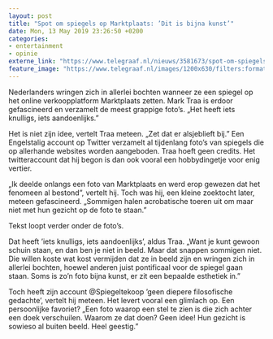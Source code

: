 ```yaml
---
layout: post
title: "Spot om spiegels op Marktplaats: ’Dit is bijna kunst’"
date: Mon, 13 May 2019 23:26:50 +0200
categories: 
- entertainment 
- opinie 
externe_link: "https://www.telegraaf.nl/nieuws/3581673/spot-om-spiegels-op-marktplaats-dit-is-bijna-kunst"
feature_image: "https://www.telegraaf.nl/images/1200x630/filters:format(jpeg):quality(80)/cdn-kiosk-api.telegraaf.nl/ef1874a8-75c5-11e9-ae89-0255c322e81b.jpg"
---
```


<p class="intro">Nederlanders wringen zich in allerlei bochten wanneer ze een spiegel op het online verkoopplatform Marktplaats zetten. Mark Traa is erdoor gefascineerd en verzamelt de meest grappige foto’s. „Het heeft iets knulligs, iets aandoenlijks.”</p> <p>Het is niet zijn idee, vertelt Traa meteen. „Zet dat er alsjeblieft bij.” Een Engelstalig account op Twitter verzamelt al tijdenlang foto’s van spiegels die op allerhande websites worden aangeboden. Traa hoeft geen credits. Het twitteraccount dat hij begon is dan ook vooral een hobbydingetje voor enig vertier.</p><p>„Ik deelde onlangs een foto van Marktplaats en werd erop gewezen dat het fenomeen al bestond”, vertelt hij. Toch was hij, een kleine zoektocht later, meteen gefascineerd. „Sommigen halen acrobatische toeren uit om maar niet met hun gezicht op de foto te staan.”</p><p>Tekst loopt verder onder de foto’s.</p><p>Dat heeft ’iets knulligs, iets aandoenlijks’, aldus Traa. „Want je kunt gewoon schuin staan, en dan ben je niet in beeld. Maar dat snappen sommigen niet. Die willen koste wat kost vermijden dat ze in beeld zijn en wringen zich in allerlei bochten, hoewel anderen juist pontificaal voor de spiegel gaan staan. Soms is zo’n foto bijna kunst, er zit een bepaalde esthetiek in.”</p><p>Toch heeft zijn account @Spiegeltekoop ’geen diepere filosofische gedachte’, vertelt hij meteen. Het levert vooral een glimlach op. Een persoonlijke favoriet? „Een foto waarop een stel te zien is die zich achter een doek verschuilen. Waarom ze dat doen? Geen idee! Hun gezicht is sowieso al buiten beeld. Heel geestig.”</p>
